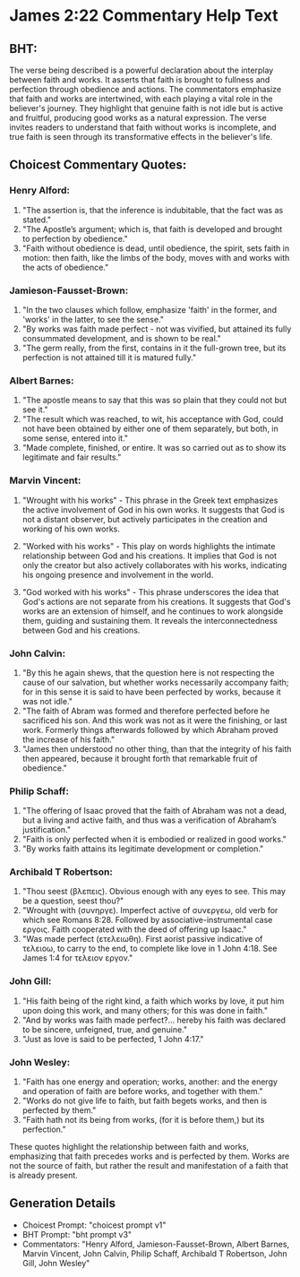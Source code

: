 # James 2:22 Commentary Help Text

## BHT:
The verse being described is a powerful declaration about the interplay between faith and works. It asserts that faith is brought to fullness and perfection through obedience and actions. The commentators emphasize that faith and works are intertwined, with each playing a vital role in the believer's journey. They highlight that genuine faith is not idle but is active and fruitful, producing good works as a natural expression. The verse invites readers to understand that faith without works is incomplete, and true faith is seen through its transformative effects in the believer's life.

## Choicest Commentary Quotes:
### Henry Alford:
1. "The assertion is, that the inference is indubitable, that the fact was as stated."
2. "The Apostle’s argument; which is, that faith is developed and brought to perfection by obedience."
3. "Faith without obedience is dead, until obedience, the spirit, sets faith in motion: then faith, like the limbs of the body, moves with and works with the acts of obedience."

### Jamieson-Fausset-Brown:
1. "In the two clauses which follow, emphasize 'faith' in the former, and 'works' in the latter, to see the sense." 
2. "By works was faith made perfect - not was vivified, but attained its fully consummated development, and is shown to be real."
3. "The germ really, from the first, contains in it the full-grown tree, but its perfection is not attained till it is matured fully."

### Albert Barnes:
1. "The apostle means to say that this was so plain that they could not but see it."
2. "The result which was reached, to wit, his acceptance with God, could not have been obtained by either one of them separately, but both, in some sense, entered into it."
3. "Made complete, finished, or entire. It was so carried out as to show its legitimate and fair results."

### Marvin Vincent:
1. "Wrought with his works" - This phrase in the Greek text emphasizes the active involvement of God in his own works. It suggests that God is not a distant observer, but actively participates in the creation and working of his own works.

2. "Worked with his works" - This play on words highlights the intimate relationship between God and his creations. It implies that God is not only the creator but also actively collaborates with his works, indicating his ongoing presence and involvement in the world.

3. "God worked with his works" - This phrase underscores the idea that God's actions are not separate from his creations. It suggests that God's works are an extension of himself, and he continues to work alongside them, guiding and sustaining them. It reveals the interconnectedness between God and his creations.

### John Calvin:
1. "By this he again shews, that the question here is not respecting the cause of our salvation, but whether works necessarily accompany faith; for in this sense it is said to have been perfected by works, because it was not idle."
2. "The faith of Abram was formed and therefore perfected before he sacrificed his son. And this work was not as it were the finishing, or last work. Formerly things afterwards followed by which Abraham proved the increase of his faith."
3. "James then understood no other thing, than that the integrity of his faith then appeared, because it brought forth that remarkable fruit of obedience."

### Philip Schaff:
1. "The offering of Isaac proved that the faith of Abraham was not a dead, but a living and active faith, and thus was a verification of Abraham’s justification."
2. "Faith is only perfected when it is embodied or realized in good works."
3. "By works faith attains its legitimate development or completion."

### Archibald T Robertson:
1. "Thou seest (βλεπεις). Obvious enough with any eyes to see. This may be a question, seest thou?" 
2. "Wrought with (συνηργε). Imperfect active of συνεργεω, old verb for which see Romans 8:28. Followed by associative-instrumental case εργοις. Faith cooperated with the deed of offering up Isaac." 
3. "Was made perfect (ετελειωθη). First aorist passive indicative of τελειοω, to carry to the end, to complete like love in 1 John 4:18. See James 1:4 for τελειον εργον."

### John Gill:
1. "His faith being of the right kind, a faith which works by love, it put him upon doing this work, and many others; for this was done in faith." 
2. "And by works was faith made perfect?... hereby his faith was declared to be sincere, unfeigned, true, and genuine."
3. "Just as love is said to be perfected, 1 John 4:17."

### John Wesley:
1. "Faith has one energy and operation; works, another: and the energy and operation of faith are before works, and together with them."
2. "Works do not give life to faith, but faith begets works, and then is perfected by them."
3. "Faith hath not its being from works, (for it is before them,) but its perfection."

These quotes highlight the relationship between faith and works, emphasizing that faith precedes works and is perfected by them. Works are not the source of faith, but rather the result and manifestation of a faith that is already present.


## Generation Details
- Choicest Prompt: "choicest prompt v1"
- BHT Prompt: "bht prompt v3"
- Commentators: "Henry Alford, Jamieson-Fausset-Brown, Albert Barnes, Marvin Vincent, John Calvin, Philip Schaff, Archibald T Robertson, John Gill, John Wesley"
